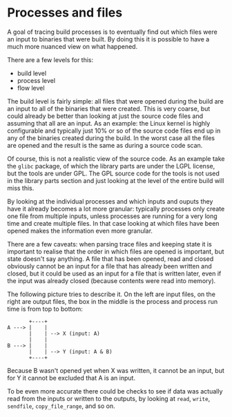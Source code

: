 # Processes and files

A goal of tracing build processes is to eventually find out which files were
an input to binaries that were built. By doing this it is possible to have a
much more nuanced view on what happened.

There are a few levels for this:

* build level
* process level
* flow level

The build level is fairly simple: all files that were opened during the build
are an input to all of the binaries that were created. This is very coarse, but
could already be better than looking at just the source code files and assuming
that all are an input. As an example: the Linux kernel is highly configurable
and typically just 10% or so of the source code files end up in any of the
binaries created during the build. In the worst case all the files are opened
and the result is the same as during a source code scan.

Of course, this is not a realistic view of the source code. As an example take
the `glibc` package, of which the library parts are under the LGPL license, but
the tools are under GPL. The GPL source code for the tools is not used in the
library parts section and just looking at the level of the entire build will
miss this.

By looking at the individual processes and which inputs and ouputs they have it
already becomes a lot more granular: typically processes only create one file
from multiple inputs, unless processes are running for a very long time and
create multiple files. In that case looking at which files have been opened
makes the information even more granular.

There are a few caveats: when parsing trace files and keeping state it is
important to realise that the order in which files are opened is important,
but state doesn't say anything. A file that has been opened, read and closed
obviously cannot be an input for a file that has already been written and
closed, but it could be used as an input for a file that is written later,
even if the input was already closed (because contents were read into memory).

The following picture tries to describe it. On the left are input files, on the
right are output files, the box in the middle is the process and process run
time is from top to bottom:

```
       +----+
A ---> |    |
       |    | --> X (input: A)
       |    |
B ---> |    |
       |    | --> Y (input: A & B)
       +----+
```

Because B wasn't opened yet when X was written, it cannot be an input, but for
Y it cannot be excluded that A is an input.

To be even more accurate there could be checks to see if data was actually read
from the inputs or written to the outputs, by looking at `read`, `write`,
`sendfile`, `copy_file_range`, and so on.
